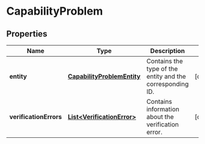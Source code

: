 

# CapabilityProblem


## Properties

| Name | Type | Description | Notes |
|------------ | ------------- | ------------- | -------------|
|**entity** | [**CapabilityProblemEntity**](CapabilityProblemEntity.md) | Contains the type of the entity and the corresponding ID. |  [optional] |
|**verificationErrors** | [**List&lt;VerificationError&gt;**](VerificationError.md) | Contains information about the verification error. |  [optional] |



